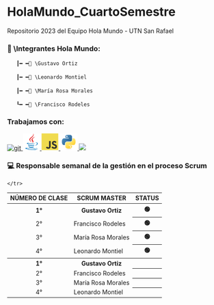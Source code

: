 # HolaMundo_CuartoSemestre
Repositorio 2023 del Equipo Hola Mundo - UTN San Rafael 


<h3 align="left">📂 \Integrantes Hola Mundo:</h3>
<p align="left">
</p>


       ┃━ ━📂 \Gustavo Ortiz

       ┃━ ━📂 \Leonardo Montiel  
    
       ┃━ ━📂 \María Rosa Morales
    
       ┖━ ━📂 \Francisco Rodeles    
       
<h3 align="left">Trabajamos con:</h3>
<p align="left"> <a href="https://git-scm.com/" target="_blank" rel="noreferrer"> <img src="https://www.vectorlogo.zone/logos/git-scm/git-scm-icon.svg" alt="git" width="40" height="40"/> </a> <a href="https://www.java.com" target="_blank" rel="noreferrer"> <img src="https://raw.githubusercontent.com/devicons/devicon/master/icons/java/java-original.svg" alt="java" width="40" height="40"/> </a> <a href="https://developer.mozilla.org/en-US/docs/Web/JavaScript" target="_blank" rel="noreferrer"> <img src="https://raw.githubusercontent.com/devicons/devicon/master/icons/javascript/javascript-original.svg" alt="javascript" width="40" height="40"/> </a> <a href="https://www.python.org" target="_blank" rel="noreferrer"> <img src="https://raw.githubusercontent.com/devicons/devicon/master/icons/python/python-original.svg" alt="python" width="40" height="40"/> 
<img height=40 src="https://img.icons8.com/fluency/48/node-js.png" /> </h3> 
</a> </p>

### 💻 Responsable semanal de la gestión en el proceso Scrum 

  <table align="center">
	<tr>
		<th>NÚMERO DE CLASE</th>
		<th>SCRUM MASTER</th>
    <th>STATUS</th>
  </tr>
   	<tr>
		<th align="center">1°</th>
		<th>Gustavo Ortiz</th>
		<th> 🟢 </th>
   	</tr>
	<tr>
		<td align="center">2°</td>
		<td>Francisco Rodeles</td>
                <th> 🟢 </th>
	</tr>
	<tr>
		<td align="center" >3°</td>
		<td>María Rosa Morales</td>
                <th> 🟢 </th>
	</tr>
        <tr>
		<td align="center">4°</td>
		<td>Leonardo Montiel</td>
                <th> 🟢 </th>   

<tr>
		<th align="center">1°</th>
		<th>Gustavo Ortiz</th>
		<th>   </th>
   	</tr>
	<tr>
		<td align="center">2°</td>
		<td>Francisco Rodeles</td>
                <th>   </th>
	</tr>
	<tr>
		<td align="center" >3°</td>
		<td>María Rosa Morales</td>
                <th>   </th>
	</tr>
        <tr>
		<td align="center">4°</td>
		<td>Leonardo Montiel</td>
                <th>   </th> 
  
	</tr>
</table>
